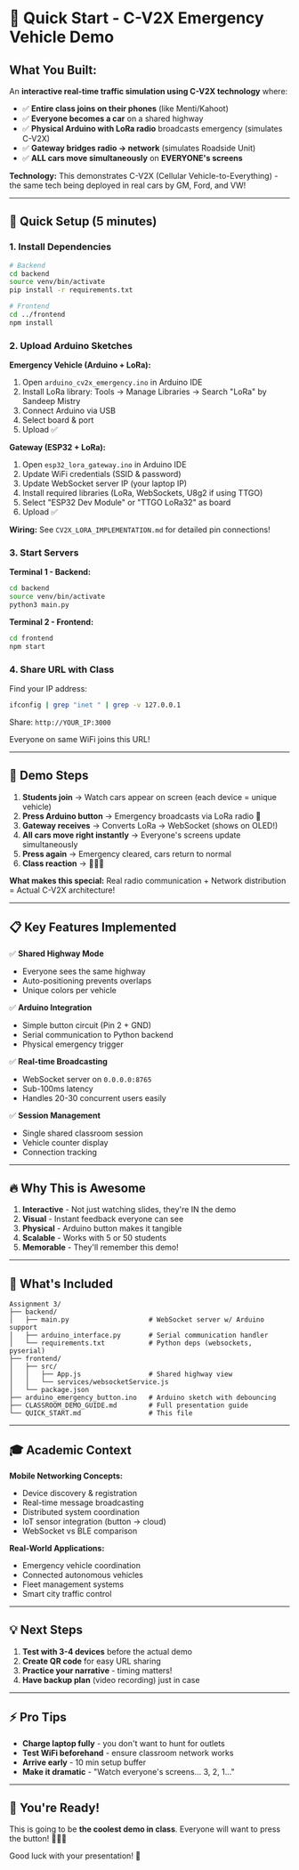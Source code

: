 # 🚀 Quick Start - C-V2X Emergency Vehicle Demo

## **What You Built:**

An **interactive real-time traffic simulation using C-V2X technology** where:
- ✅ **Entire class joins on their phones** (like Menti/Kahoot)
- ✅ **Everyone becomes a car** on a shared highway
- ✅ **Physical Arduino with LoRa radio** broadcasts emergency (simulates C-V2X)
- ✅ **Gateway bridges radio → network** (simulates Roadside Unit)
- ✅ **ALL cars move simultaneously** on **EVERYONE's screens**

**Technology:** This demonstrates C-V2X (Cellular Vehicle-to-Everything) - the same tech being deployed in real cars by GM, Ford, and VW!

---

## 🏃 **Quick Setup (5 minutes)**

### **1. Install Dependencies**

```bash
# Backend
cd backend
source venv/bin/activate
pip install -r requirements.txt

# Frontend  
cd ../frontend
npm install
```

### **2. Upload Arduino Sketches**

**Emergency Vehicle (Arduino + LoRa):**
1. Open `arduino_cv2x_emergency.ino` in Arduino IDE
2. Install LoRa library: Tools → Manage Libraries → Search "LoRa" by Sandeep Mistry
3. Connect Arduino via USB
4. Select board & port
5. Upload ✅

**Gateway (ESP32 + LoRa):**
1. Open `esp32_lora_gateway.ino` in Arduino IDE
2. Update WiFi credentials (SSID & password)
3. Update WebSocket server IP (your laptop IP)
4. Install required libraries (LoRa, WebSockets, U8g2 if using TTGO)
5. Select "ESP32 Dev Module" or "TTGO LoRa32" as board
6. Upload ✅

**Wiring:** See `CV2X_LORA_IMPLEMENTATION.md` for detailed pin connections!

### **3. Start Servers**

**Terminal 1 - Backend:**
```bash
cd backend
source venv/bin/activate
python3 main.py
```

**Terminal 2 - Frontend:**
```bash
cd frontend
npm start
```

### **4. Share URL with Class**

Find your IP address:
```bash
ifconfig | grep "inet " | grep -v 127.0.0.1
```

Share: `http://YOUR_IP:3000` 

Everyone on same WiFi joins this URL!

---

## 🎯 **Demo Steps**

1. **Students join** → Watch cars appear on screen (each device = unique vehicle)
2. **Press Arduino button** → Emergency broadcasts via LoRa radio 📡
3. **Gateway receives** → Converts LoRa → WebSocket (shows on OLED!)
4. **All cars move right instantly** → Everyone's screens update simultaneously
5. **Press again** → Emergency cleared, cars return to normal
6. **Class reaction** → 🤯🤯🤯

**What makes this special:** Real radio communication + Network distribution = Actual C-V2X architecture!

---

## 📋 **Key Features Implemented**

✅ **Shared Highway Mode**
- Everyone sees the same highway
- Auto-positioning prevents overlaps
- Unique colors per vehicle

✅ **Arduino Integration**  
- Simple button circuit (Pin 2 + GND)
- Serial communication to Python backend
- Physical emergency trigger

✅ **Real-time Broadcasting**
- WebSocket server on `0.0.0.0:8765`
- Sub-100ms latency
- Handles 20-30 concurrent users easily

✅ **Session Management**
- Single shared classroom session
- Vehicle counter display
- Connection tracking

---

## 🔥 **Why This is Awesome**

1. **Interactive** - Not just watching slides, they're IN the demo
2. **Visual** - Instant feedback everyone can see
3. **Physical** - Arduino button makes it tangible
4. **Scalable** - Works with 5 or 50 students
5. **Memorable** - They'll remember this demo!

---

## 📁 **What's Included**

```
Assignment 3/
├── backend/
│   ├── main.py                    # WebSocket server w/ Arduino support
│   ├── arduino_interface.py       # Serial communication handler
│   └── requirements.txt           # Python deps (websockets, pyserial)
├── frontend/
│   ├── src/
│   │   ├── App.js                 # Shared highway view
│   │   └── services/websocketService.js
│   └── package.json
├── arduino_emergency_button.ino   # Arduino sketch with debouncing
├── CLASSROOM_DEMO_GUIDE.md        # Full presentation guide
└── QUICK_START.md                 # This file
```

---

## 🎓 **Academic Context**

**Mobile Networking Concepts:**
- Device discovery & registration
- Real-time message broadcasting  
- Distributed system coordination
- IoT sensor integration (button → cloud)
- WebSocket vs BLE comparison

**Real-World Applications:**
- Emergency vehicle coordination
- Connected autonomous vehicles
- Fleet management systems
- Smart city traffic control

---

## 💡 **Next Steps**

1. **Test with 3-4 devices** before the actual demo
2. **Create QR code** for easy URL sharing
3. **Practice your narrative** - timing matters!
4. **Have backup plan** (video recording) just in case

---

## ⚡ **Pro Tips**

- **Charge laptop fully** - you don't want to hunt for outlets
- **Test WiFi beforehand** - ensure classroom network works
- **Arrive early** - 10 min setup buffer
- **Make it dramatic** - "Watch everyone's screens... 3, 2, 1..."

---

## 🎉 **You're Ready!**

This is going to be **the coolest demo in class**. Everyone will want to press the button! 🚨🚗💨

Good luck with your presentation! 🚀

